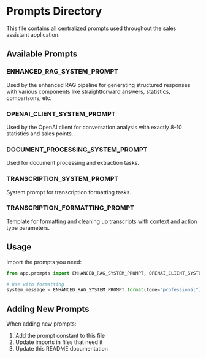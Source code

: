 # Prompts Directory

This file contains all centralized prompts used throughout the sales assistant application.

## Available Prompts

### ENHANCED_RAG_SYSTEM_PROMPT
Used by the enhanced RAG pipeline for generating structured responses with various components like straightforward answers, statistics, comparisons, etc.

### OPENAI_CLIENT_SYSTEM_PROMPT  
Used by the OpenAI client for conversation analysis with exactly 8-10 statistics and sales points.

### DOCUMENT_PROCESSING_SYSTEM_PROMPT
Used for document processing and extraction tasks.

### TRANSCRIPTION_SYSTEM_PROMPT
System prompt for transcription formatting tasks.

### TRANSCRIPTION_FORMATTING_PROMPT
Template for formatting and cleaning up transcripts with context and action type parameters.

## Usage

Import the prompts you need:

```python
from app.prompts import ENHANCED_RAG_SYSTEM_PROMPT, OPENAI_CLIENT_SYSTEM_PROMPT

# Use with formatting
system_message = ENHANCED_RAG_SYSTEM_PROMPT.format(tone="professional")
```

## Adding New Prompts

When adding new prompts:
1. Add the prompt constant to this file
2. Update imports in files that need it
3. Update this README documentation
